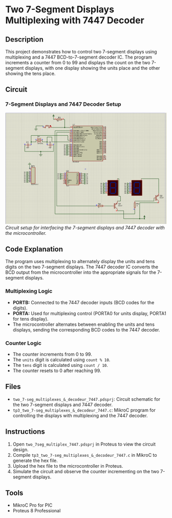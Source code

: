 # Two 7-Segment Displays Multiplexing with 7447 Decoder

## Description
This project demonstrates how to control two 7-segment displays using multiplexing and a 7447 BCD-to-7-segment decoder IC. The program increments a counter from 0 to 99 and displays the count on the two 7-segment displays, with one display showing the units place and the other showing the tens place.

## Circuit
### 7-Segment Displays and 7447 Decoder Setup
![7-Segment and 7447 Circuit](screen/screen.png)  
*Circuit setup for interfacing the 7-segment displays and 7447 decoder with the microcontroller.*

## Code Explanation
The program uses multiplexing to alternately display the units and tens digits on the two 7-segment displays. The 7447 decoder IC converts the BCD output from the microcontroller into the appropriate signals for the 7-segment displays.

### Multiplexing Logic
- **PORTB:** Connected to the 7447 decoder inputs (BCD codes for the digits).
- **PORTA:** Used for multiplexing control (PORTA0 for units display, PORTA1 for tens display).
- The microcontroller alternates between enabling the units and tens displays, sending the corresponding BCD codes to the 7447 decoder.

### Counter Logic
- The counter increments from 0 to 99.
- The `units` digit is calculated using `count % 10`.
- The `tens` digit is calculated using `count / 10`.
- The counter resets to 0 after reaching 99.

## Files
- `two_7-seg_multiplexes_&_decodeur_7447.pdsprj`: Circuit schematic for the two 7-segment displays and 7447 decoder.
- `tp3_two_7-seg_multiplexes_&_decodeur_7447.c`: MikroC program for controlling the displays with multiplexing and the 7447 decoder.

## Instructions
1. Open `two_7seg_multiplex_7447.pdsprj` in Proteus to view the circuit design.
2. Compile `tp3_two_7-seg_multiplexes_&_decodeur_7447.c` in MikroC to generate the hex file.
3. Upload the hex file to the microcontroller in Proteus.
4. Simulate the circuit and observe the counter incrementing on the two 7-segment displays.

## Tools
- MikroC Pro for PIC
- Proteus 8 Professional
